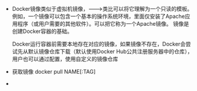 - Docker镜像类似于虚拟机镜像，--->类比可以将它理解为一个只读的模板。
  例如，一个镜像可以包含一个基本的操作系统环境，里面仅安装了Apache应用程序（或用户需要的其他软件）。可以把它称为一个Apache镜像。
  镜像是创建Docker容器的基础。
  
  Docker运行容器前需要本地存在对应的镜像，如果镜像不存在，Docker会尝试先从默认镜像仓库下载（默认使用Docker Hub公共注册服务器中的仓库），用户也可以通过配置，使用自定义的镜像仓库
- 获取镜像
  docker pull NAME[:TAG]
-